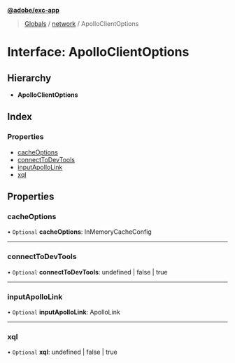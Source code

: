 **[@adobe/exc-app](../README.md)**

> [Globals](../README.md) / [network](../modules/network.md) / ApolloClientOptions

# Interface: ApolloClientOptions

## Hierarchy

* **ApolloClientOptions**

## Index

### Properties

* [cacheOptions](network.apolloclientoptions.md#cacheoptions)
* [connectToDevTools](network.apolloclientoptions.md#connecttodevtools)
* [inputApolloLink](network.apolloclientoptions.md#inputapollolink)
* [xql](network.apolloclientoptions.md#xql)

## Properties

### cacheOptions

• `Optional` **cacheOptions**: InMemoryCacheConfig

___

### connectToDevTools

• `Optional` **connectToDevTools**: undefined \| false \| true

___

### inputApolloLink

• `Optional` **inputApolloLink**: ApolloLink

___

### xql

• `Optional` **xql**: undefined \| false \| true
